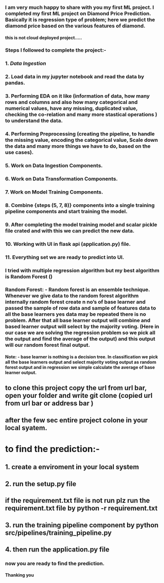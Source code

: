 ### I am very much happy to share with you my first ML project.  I completed my first ML project on Diamond Price Prediction. Basically it is regression type of problem; here we predict the diamond price based on the various features of diamond. 

#### this is not cloud deployed project..... 

### Steps I followed to complete the project:- 
### 1.	*Data Ingestion*
### 2.	Load data in my jupyter notebook and read the data by pandas.
### 3.	Performing EDA on it like (information of data, how many rows and columns and also how many categorical and numerical values, have any missing, duplicated value, checking the co-relation and many more stastical operations ) to understand the data.
### 4.	Performing Preprocessing (creating the pipeline, to handle the missing value, encoding the categorical value, Scale down the data and many more things we have to do, based on the use cases).
### 5.	Work on Data Ingestion Components.
### 6.	Work on Data Transformation Components.
### 7.	Work on Model Training Components.
### 8.	Combine {steps (5, 7, 8)} components into a single training pipeline components  and start training the model. 
### 9.	After completing the model training model and scalar pickle file crated and with this we can predict the new data. 
### 10.	Working with UI in flask api (application.py) file.
### 11.	Everything set we are ready to predict into UI.

### I tried with multiple regression algorithm but my best algorithm is Random Forest ()

### Random Forest: - Random forest is an ensemble technique. Whenever we give data to the random forest algorithm internally random forest create n no’s of base learner and passed the sample of row data and sample of features data to all the base learners yes data may be repeated there is no problem. After that all base learner output will combine and based learner output will select by the majority voting. (Here in our case we are solving the regression problem so we pick all the output and find the average of the output) and this output will our random forest final output.

#### Note: - base learner is nothing is a decision tree. In classification we pick all the base learners output and select majority voting output as random forest output and in regression we simple calculate the average of base learner output. 

## to clone this project copy the url from url bar, open your folder and write git clone <paste url> (copied url from url bar or address bar )
## after the few sec entire project colone in your local syatem.

# to find the prediction:- 
## 1. create a enviroment in your local system 
## 2. run the setup.py file 
## if the requirement.txt file is not run plz run the requirement.txt file by python -r requirement.txt
## 3. run the training pipeline component by python src/pipelines/training_pipeline.py
## 4. then run the application.py file 
### now you are ready to find the prediction. 

#### Thanking you 
